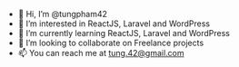 - 👋 Hi, I’m @tungpham42
- 👀 I’m interested in ReactJS, Laravel and WordPress
- 🌱 I’m currently learning ReactJS, Laravel and WordPress
- 💞️ I’m looking to collaborate on Freelance projects
- 📫 You can reach me at tung.42@gmail.com

<!---
tungpham42/tungpham42 is a ✨ special ✨ repository because its `README.md` (this file) appears on your GitHub profile.
You can click the Preview link to take a look at your changes.
--->
